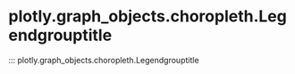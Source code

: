 # plotly.graph_objects.choropleth.Legendgrouptitle

::: plotly.graph_objects.choropleth.Legendgrouptitle
